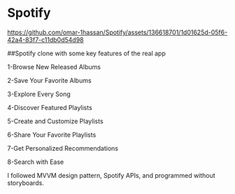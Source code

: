 # Spotify

https://github.com/omar-1hassan/Spotify/assets/136618701/1d01625d-05f6-42a4-83f7-c11db0d54d98


##Spotify clone with some key features of the real app

1-Browse New Released Albums

2-Save Your Favorite Albums

3-Explore Every Song

4-Discover Featured Playlists

5-Create and Customize Playlists

6-Share Your Favorite Playlists

7-Get Personalized Recommendations

8-Search with Ease

I followed MVVM design pattern, Spotify APIs, and programmed without storyboards.



